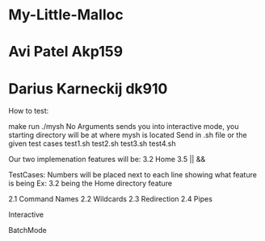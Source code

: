 # My-Little-Malloc
# Avi Patel Akp159
# Darius Karneckij dk910

How to test:

make
run ./mysh
No Arguments sends you into interactive mode, you starting directory will be at where mysh is located
Send in .sh file or the given test cases
test1.sh
test2.sh
test3.sh
test4.sh


Our two implemenation features will be:
3.2 Home
3.5 || &&



TestCases:
Numbers will be placed next to each line showing what feature is being 
Ex: 3.2 being the Home directory feature



2.1 Command Names
2.2 Wildcards
2.3 Redirection
2.4 Pipes

Interactive









BatchMode













